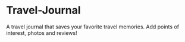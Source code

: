# Travel-Journal
A travel journal that saves your favorite travel memories. Add points of interest, photos and reviews!
